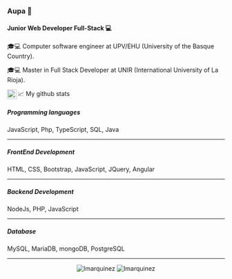 ### Aupa 🤟

#### Junior Web Developer Full-Stack 💻

🎓💻 Computer software engineer at UPV/EHU (University of the Basque Country).

🎓💻 Master in Full Stack Developer at UNIR (International University of La Rioja).


<a href="https://www.linkedin.com/in/laura-marquinez-sedano/">
  <img align="left" alt="Laura's LinkedIN" width="22px" src="https://raw.githubusercontent.com/peterthehan/peterthehan/master/assets/linkedin.svg" />
</a>

📈 My github stats

##### Programming languages

JavaScript, Php, TypeScript, SQL, Java

____

##### FrontEnd Development

HTML, CSS, Bootstrap, JavaScript, JQuery, Angular

____

##### Backend Development

NodeJs, PHP, JavaScript

_____

##### Database

MySQL, MariaDB, mongoDB, PostgreSQL

_____

<p align="center"> 
  <img src="https://github-readme-stats.vercel.app/api?username=lmarquinez&show_icons=true&theme=gotham" alt="lmarquinez" />
  <img src="https://github-readme-stats.vercel.app/api/top-langs/?username=lmarquinez&layout=compact&theme=gotham" alt="lmarquinez" />
</p>

